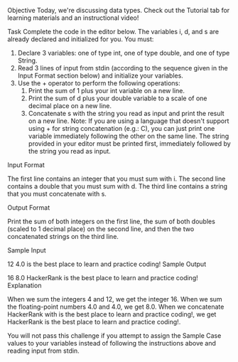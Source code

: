 Objective 
Today, we're discussing data types. Check out the Tutorial tab for learning materials and an instructional video!

Task 
Complete the code in the editor below. The variables i, d, and s are already declared and initialized for you. You must:

1. Declare 3 variables: one of type int, one of type double, and one of type String.
2. Read 3 lines of input from stdin (according to the sequence given in the Input Format section below) and initialize your variables.
3. Use the + operator to perform the following operations: 
    1. Print the sum of 1 plus your int variable on a new line.
    2. Print the sum of d plus your double variable to a scale of one decimal place on a new line.
    3. Concatenate s with the string you read as input and print the result on a new line.
Note: If you are using a language that doesn't support using + for string concatenation (e.g.: C), you can just print one variable immediately following the other on the same line. The string provided in your editor must be printed first, immediately followed by the string you read as input.

Input Format

The first line contains an integer that you must sum with i. 
The second line contains a double that you must sum with d. 
The third line contains a string that you must concatenate with s.

Output Format

Print the sum of both integers on the first line, the sum of both doubles (scaled to 1 decimal place) on the second line, and then the two concatenated strings on the third line.

Sample Input

12
4.0
is the best place to learn and practice coding!
Sample Output

16
8.0
HackerRank is the best place to learn and practice coding!
Explanation

When we sum the integers 4 and 12, we get the integer 16. 
When we sum the floating-point numbers 4.0 and 4.0, we get 8.0. 
When we concatenate HackerRank with is the best place to learn and practice coding!, we get HackerRank is the best place to learn and practice coding!.

You will not pass this challenge if you attempt to assign the Sample Case values to your variables instead of following the instructions above and reading input from stdin.